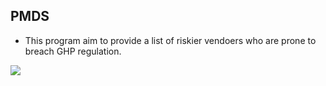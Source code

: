 ## PMDS

- This program aim to provide a list of riskier vendoers who are prone to breach GHP regulation.  

![](https://i.imgur.com/dAEDtuy.png=100x)
